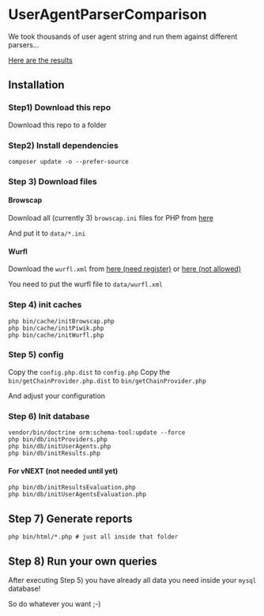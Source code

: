
# UserAgentParserComparison

We took thousands of user agent string and run them against different parsers...

[Here are the results](http://thadafinser.github.io/UserAgentParserComparison/)


## Installation


### Step1) Download this repo

Download this repo to a folder


### Step2) Install dependencies

```
composer update -o --prefer-source
```


### Step 3) Download files

#### Browscap

Download all (currently 3) `browscap.ini` files for PHP from [here](http://browscap.org/)

And put it to `data/*.ini`

#### Wurfl

Download the `wurfl.xml` from [here (need register)](http://www.scientiamobile.com/downloads) or [here (not allowed)](https://github.com/fauvel/wurfl-dbapi/blob/master/data/wurfl.xml)

You need to put the wurfl file to `data/wurfl.xml`


### Step 4) init caches
```
php bin/cache/initBrowscap.php
php bin/cache/initPiwik.php
php bin/cache/initWurfl.php
```


### Step 5) config

Copy the `config.php.dist` to `config.php`
Copy the `bin/getChainProvider.php.dist` to `bin/getChainProvider.php`

And adjust your configuration


### Step 6) Init database

```
vendor/bin/doctrine orm:schema-tool:update --force
php bin/db/initProviders.php
php bin/db/initUserAgents.php
php bin/db/initResults.php
```

#### For vNEXT (not needed until yet)

```
php bin/db/initResultsEvaluation.php
php bin/db/initUserAgentsEvaluation.php
```


## Step 7) Generate reports

```
php bin/html/*.php # just all inside that folder
```

## Step 8) Run your own queries

After executing Step 5) you have already all data you need inside your `mysql` database!

So do whatever you want ;-)
